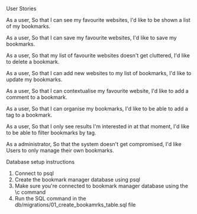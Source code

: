 User Stories

As a user,
So that I can see my favourite websites,
I'd like to be shown a list of my bookmarks.

As a user,
So that I can save my favourite websites,
I'd like to save my bookmarks.

As a user,
So that my list of favourite websites doesn't get cluttered,
I'd like to delete a bookmark.

As a user,
So that I can add new websites to my list of bookmarks,
I'd like to update my bookmarks.

As a user,
So that I can contextualise my favourite website,
I'd like to add a comment to a bookmark.

As a user,
So that I can organise my bookmarks,
I'd like to be able to add a tag to a bookmark.

As a user,
So that I only see results I'm interested in at that moment,
I'd like to be able to filter bookmarks by tag.

As a administrator,
So that the system doesn't get compromised,
I'd like Users to only manage their own bookmarks.

Database setup instructions

1. Connect to psql
2. Create the bookmark manager database using psql
3. Make sure you're connected to bookmark manager database using the \c command
4. Run the SQL command in the db/migrations/01_create_bookamrks_table.sql file